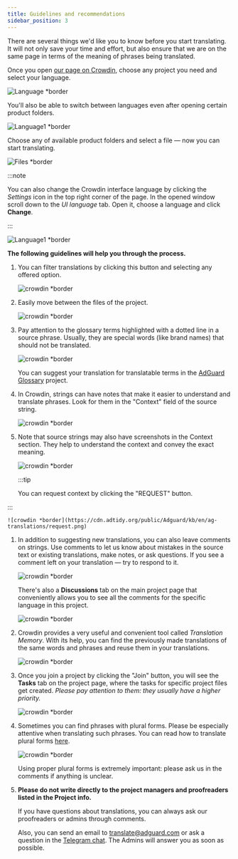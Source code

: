 ```yaml
---
title: Guidelines and recommendations
sidebar_position: 3
---
```


There are several things we'd like you to know before you start translating. It will not only save your time and effort, but also ensure that we are on the same page in terms of the meaning of phrases being translated.

Once you open [our page on Crowdin](https://crowdin.com/profile/adguard/), choose any project you need and select your language.

![Language *border](https://cdn.adtidy.org/content/Kb/ad_blocker/miscellaneous/adguard_translations/language.png)

You'll also be able to switch between languages even after opening certain product folders.

![Language1 *border](https://cdn.adtidy.org/content/Kb/ad_blocker/miscellaneous/adguard_translations/language1.png)

Choose any of available product folders and select a file — now you can start translating.

![Files *border](https://cdn.adtidy.org/content/Kb/ad_blocker/miscellaneous/adguard_translations/files.png)

:::note

You can also change the Crowdin interface language by clicking the *Settings* icon in the top right corner of the page. In the opened window scroll down to the *UI language* tab. Open it, choose a language and click **Change**.

:::

![Language1 *border](https://cdn.adtidy.org/content/Kb/ad_blocker/miscellaneous/adguard_translations/settings_en.png)

**The following guidelines will help you through the process.**

1. You can filter translations by clicking this button and selecting any offered option.

    ![crowdin *border](https://cdn.adtidy.org/public/Adguard/kb/en/ag-translations/filter.png)

1. Easily move between the files of the project.

    ![crowdin *border](https://cdn.adtidy.org/content/Kb/ad_blocker/miscellaneous/adguard_translations/filter_files.png)

1. Pay attention to the glossary terms highlighted with a dotted line in a source phrase. Usually, they are special words (like brand names) that should not be translated.

    ![crowdin *border](https://cdn.adtidy.org/public/Adguard/kb/en/ag-translations/terms.png)

    You can suggest your translation for translatable terms in the [AdGuard Glossary](https://crowdin.com/project/adguard-glossary) project.

1. In Crowdin, strings can have notes that make it easier to understand and translate phrases. Look for them in the "Context" field of the source string.

    ![crowdin *border](https://cdn.adtidy.org/public/Adguard/kb/en/ag-translations/context-note.png)

1. Note that source strings may also have screenshots in the Context section. They help to understand the context and convey the exact meaning.

    ![crowdin *border](https://cdn.adtidy.org/public/Adguard/kb/en/ag-translations/screenshot.png)

    :::tip

    You can request context by clicking the "REQUEST" button.


:::

    ![crowdin *border](https://cdn.adtidy.org/public/Adguard/kb/en/ag-translations/request.png)

1. In addition to suggesting new translations, you can also leave comments on strings. Use comments to let us know about mistakes in the source text or existing translations, make notes, or ask questions. If you see a comment left on your translation — try to respond to it.

    ![crowdin *border](https://cdn.adtidy.org/public/Adguard/kb/en/ag-translations/comments.png)

    There's also a **Discussions** tab on the main project page that conveniently allows you to see all the comments for the specific language in this project.

    ![crowdin *border](https://cdn.adtidy.org/public/Adguard/kb/en/ag-translations/discussions.png)

1. Crowdin provides a very useful and convenient tool called *Translation Memory*. With its help, you can find the previously made translations of the same words and phrases and reuse them in your translations.

    ![crowdin *border](https://cdn.adtidy.org/public/Adguard/kb/en/ag-translations/tm.png)

1. Once you join a project by clicking the "Join" button, you will see the **Tasks** tab on the project page, where the tasks for specific project files get created. *Please pay attention to them: they usually have a higher priority.*

    ![crowdin *border](https://cdn.adtidy.org/public/Adguard/kb/en/ag-translations/tasks.png)

1. Sometimes you can find phrases with plural forms. Please be especially attentive when translating such phrases. You can read how to translate plural forms [here](../plural-forms).

    ![crowdin *border](https://cdn.adtidy.org/public/Adguard/kb/en/ag-translations/plurals.png)

    Using proper plural forms is extremely important:  please ask us in the comments if anything is unclear.

1. **Please do not write directly to the project managers and proofreaders listed in the Project info.**

    If you have questions about translations, you can always ask our proofreaders or admins through comments.

    Also, you can send an email to [translate@adguard.com](mailto:translate@adguard.com) or ask a question in the [Telegram chat](https://t.me/joinchat/UVYTLcHbr8JmOGIy). The Admins will answer you as soon as possible.
